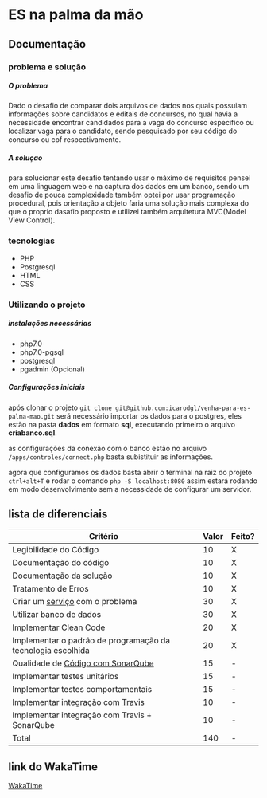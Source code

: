 # ES na palma da mão

## Documentação

### problema e solução
##### O problema
Dado o desafio de comparar dois arquivos de dados nos quais possuiam informações sobre candidatos e editais de concursos, no qual havia a necessidade encontrar candidados para a vaga do concurso especifico ou localizar vaga para o candidato, sendo pesquisado por seu código do concurso ou cpf respectivamente.
##### A soluçao
para solucionar este desafio tentando usar o máximo de requisitos pensei em uma linguagem web e na captura dos dados em um banco, sendo um desafio de pouca complexidade também optei por usar programação procedural, pois orientação a objeto faria uma solução mais complexa do que o proprio dasafio proposto e utilizei também arquitetura MVC(Model View Control).

### tecnologias
* PHP
* Postgresql
* HTML
* CSS

### Utilizando o projeto

##### instalações necessárias
 * php7.0
 * php7.0-pgsql
 * postgresql
 * pgadmin (Opcional)

##### Configurações iniciais
após clonar o projeto ```git clone git@github.com:icarodgl/venha-para-es-palma-mao.git``` será necessário importar os dados para o postgres, eles estão na pasta **dados** em formato **sql**, executando primeiro o arquivo **criabanco.sql**.

as configurações da conexão com o banco estão no arquivo ```/apps/controles/connect.php``` basta subistituir as informações.

agora que configuramos os dados basta abrir o terminal na raiz do projeto ```ctrl+alt+T``` e rodar o comando ``` php -S localhost:8080 ``` assim estará rodando em modo desenvolvimento sem a necessidade de configurar um servidor.



## lista de diferenciais
| Critério  | Valor | Feito? |
|---|---|---|
| Legibilidade do Código |  10  |X|
| Documentação do código|  10  |X|
| Documentação da solução|  10  |X|
| Tratamento de Erros| 10|X|
| Criar um [serviço](https://martinfowler.com/articles/microservices.html) com o problema |  30  |X|
| Utilizar banco de dados| 30|X|
| Implementar Clean Code |  20  |X|
| Implementar o padrão de programação da tecnologia escolhida |  20  |X|
| Qualidade de [Código com SonarQube](https://about.sonarcloud.io/) |  15  |-|
| Implementar testes unitários |  15  |-|
| Implementar testes comportamentais |  15  |-|
| Implementar integração com [Travis](https://travis-ci.org/)  |  10  |-|
| Implementar integração com Travis + SonarQube |  10  |-|
| Total| 140|-|
## link do WakaTime
[WakaTime](https://wakatime.com/@3412acbb-3482-45c8-b61b-9cbffbd7c31a/projects/iodhkmqpdz)



